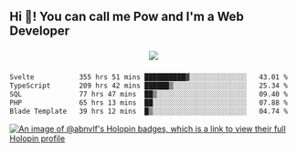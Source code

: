 <h2 align="left">Hi 👋! You can call me Pow and I'm a Web Developer</h2>

###

<div align="center">
  <img src="https://profile-counter.glitch.me/abnvlf/count.svg?"  />
</div>

###

<!--START_SECTION:waka-->

```txt
Svelte           355 hrs 51 mins ██████████▓░░░░░░░░░░░░░░   43.01 %
TypeScript       209 hrs 42 mins ██████▒░░░░░░░░░░░░░░░░░░   25.34 %
SQL              77 hrs 47 mins  ██▒░░░░░░░░░░░░░░░░░░░░░░   09.40 %
PHP              65 hrs 13 mins  ██░░░░░░░░░░░░░░░░░░░░░░░   07.88 %
Blade Template   39 hrs 12 mins  █▒░░░░░░░░░░░░░░░░░░░░░░░   04.74 %
```

<!--END_SECTION:waka-->
<!-- <img src="https://raw.githubusercontent.com/abnvlf/abnvlf/output/snake.svg" alt="Snake animation" /> -->

<!-- <a href="https://open.spotify.com/user/31py3qwahsl76foqwc5f55butple">
  <img src="https://spotify-recently-played-readme.vercel.app/api?user=31py3qwahsl76foqwc5f55butple&count=5&unique=false" alt="Spotify recently played"  />
</a> -->

[![An image of @abnvlf's Holopin badges, which is a link to view their full Holopin profile](https://holopin.me/abnvlf)](https://holopin.io/@abnvlf)

###
